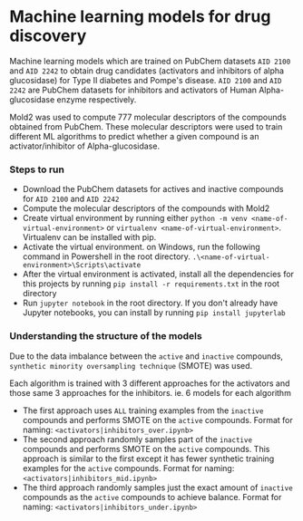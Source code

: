 # Machine learning models for drug discovery
Machine learning models which are trained on PubChem datasets `AID 2100` and `AID 2242` to obtain drug candidates (activators and inhibitors of alpha glucosidase) for Type II diabetes and Pompe's disease.
`AID 2100` and `AID 2242` are PubChem datasets for inhibitors and activators of Human Alpha-glucosidase enzyme respectively. 

Mold2 was used to compute 777 molecular descriptors of the compounds obtained from PubChem. These molecular descriptors were used to train different ML algorithms to predict whether a given compound is an activator/inhibitor of Alpha-glucosidase.

### Steps to run
- Download the PubChem datasets for actives and inactive compounds for `AID 2100` and `AID 2242`
- Compute the molecular descriptors of the compounds with Mold2
- Create virtual environment by running either `python -m venv <name-of-virtual-environment>` or `virtualenv <name-of-virtual-environment>`. Virtualenv can be installed with pip.
- Activate the virtual environment. on Windows, run the following command in Powershell in the root directory. `.\<name-of-virtual-environment>\Scripts\activate`
- After the virtual environment is activated, install all the dependencies for this projects by running `pip install -r requirements.txt` in the root directory
- Run `jupyter notebook` in the root directory. If you don't already have Jupyter notebooks, you can install by running `pip install jupyterlab`

### Understanding the structure of the models
Due to the data imbalance between the `active` and `inactive` compounds, `synthetic minority oversampling technique` (SMOTE) was used. 

Each algorithm is trained with 3 different approaches for the activators and those same 3 approaches for the inhibitors. ie. 6 models for each algorithm
- The first approach uses `ALL` training examples from the `inactive` compounds and performs SMOTE on the `active` compounds. Format for naming: `<activators|inhibitors_over.ipynb>`
- The second approach randomly samples part of the `inactive` compounds and performs SMOTE on the `active` compounds. This approach is similar to the first except it has fewer synthetic training examples for the `active` compounds. Format for naming: `<activators|inhibitors_mid.ipynb>`
- The third approach randomly samples just the exact amount of `inactive` compounds as the `active` compounds to achieve balance. Format for naming: `<activators|inhibitors_under.ipynb>`
